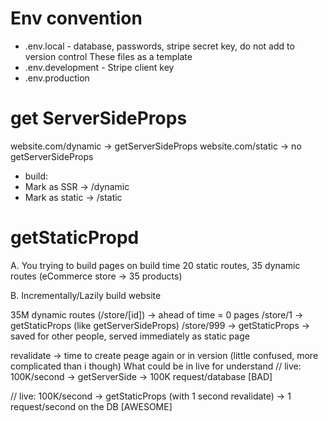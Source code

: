 # Env convention
* .env.local - database, passwords, stripe secret key, do not add to version control
These files as a template
* .env.development - Stripe client key
* .env.production

# get ServerSideProps
website.com/dynamic -> getServerSideProps
 website.com/static -> no getServerSideProps

* build:
* Mark as SSR -> /dynamic
* Mark as static -> /static

# getStaticPropd
 A. You trying to build pages on build time
 20 static routes, 35 dynamic routes (eCommerce store -> 35 products)

 B. Incrementally/Lazily build website

 35M dynamic routes (/store/[id]) -> ahead of time = 0 pages
 /store/1 -> getStaticProps (like getServerSideProps)
 /store/999 -> getStaticProps -> saved for other people, served immediately as static page

 revalidate -> time to create peage again or in version (little confused, more complicated than i though)
 What could be in live for understand
 // live: 100K/second -> getServerSide -> 100K request/database [BAD]

  // live: 100K/second -> getStaticProps (with 1 second revalidate) -> 1 request/second on the DB [AWESOME]